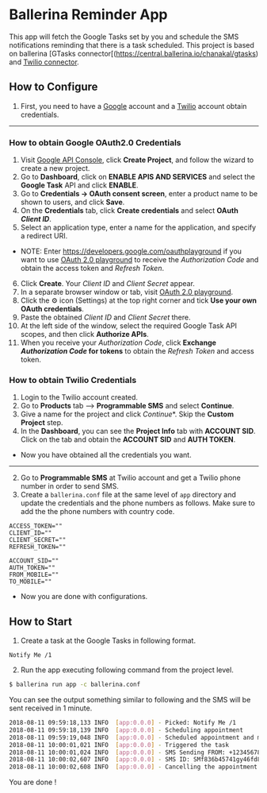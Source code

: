 # Ballerina Reminder App

This app will fetch the Google Tasks set by you and schedule the SMS notifications reminding that there is a task
scheduled. This project is based on ballerina [GTasks connector[(https://central.ballerina.io/chanakal/gtasks) and
[Twilio connector](https://central.ballerina.io/wso2/twilio).

## How to Configure

1. First, you need to have a [Google](https://accounts.google.com/SignUp?hl=en-GB) account and a
[Twilio](https://www.twilio.com/try-twilio) account obtain credentials.

---

### How to obtain Google OAuth2.0 Credentials

1. Visit [Google API Console](https://console.developers.google.com), click **Create Project**, and follow the wizard
to create a new project.
2. Go to **Dashboard**, click on **ENABLE APIS AND SERVICES** and select the **Google Task** API and click **ENABLE**.
3. Go to **Credentials → OAuth consent screen**, enter a product name to be shown to users, and click **Save**.
4. On the **Credentials** tab, click **Create credentials** and select **OAuth _Client ID_**.
5. Select an application type, enter a name for the application, and specify a redirect URI.
- NOTE: Enter https://developers.google.com/oauthplayground if you want to use
[OAuth 2.0 playground](https://developers.google.com/oauthplayground)
to receive the _Authorization Code_ and obtain the access token and _Refresh Token_.
6. Click **Create**. Your _Client ID_ and _Client Secret_ appear.
7. In a separate browser window or tab, visit [OAuth 2.0 playground](https://developers.google.com/oauthplayground).
8. Click the ⚙️ icon (Settings) at the top right corner and tick **Use your own OAuth credentials**.
9. Paste the obtained _Client ID_ and _Client Secret_ there.
10. At the left side of the window, select the required Google Task API scopes, and then click **Authorize APIs**.
11. When you receive your _Authorization Code_, click **Exchange _Authorization Code_ for tokens** to obtain the _Refresh Token_
and access token.

### How to obtain Twilio Credentials

1. Login to the Twilio account created.
2. Go to **Products** tab --> **Programmable SMS** and select **Continue**.
3. Give a name for the project and click *Continue**. Skip the **Custom Project** step.
4. In the **Dashboard**, you can see the **Project Info** tab with **ACCOUNT SID**. Click on the tab and obtain the
**ACCOUNT SID** and **AUTH TOKEN**.

- Now you have obtained all the credentials you want.

---

2. Go to **Programmable SMS** at Twilio account and get a Twilio phone number in order to send SMS.
3. Create a `ballerina.conf` file at the same level of `app` directory and update the credentials and the phone numbers
as follows. Make sure to add the the phone numbers with country code.
```config
ACCESS_TOKEN=""
CLIENT_ID=""
CLIENT_SECRET=""
REFRESH_TOKEN=""

ACCOUNT_SID=""
AUTH_TOKEN=""
FROM_MOBILE=""
TO_MOBILE=""
```

- Now you are done with configurations.

## How to Start

1. Create a task at the Google Tasks in following format.
```
Notify Me /1
```

2. Run the app executing following command from the project level.
```bash
$ ballerina run app -c ballerina.conf
```
You can see the output something similar to following and the SMS will be sent received in 1 minute.
```bash
2018-08-11 09:59:18,133 INFO  [app:0.0.0] - Picked: Notify Me /1
2018-08-11 09:59:18,139 INFO  [app:0.0.0] - Scheduling appointment
2018-08-11 09:59:19,048 INFO  [app:0.0.0] - Scheduled appointment and mark the task as scheduled
2018-08-11 10:00:01,021 INFO  [app:0.0.0] - Triggered the task
2018-08-11 10:00:01,024 INFO  [app:0.0.0] - SMS Sending FROM: +1234567890 TO: +94771234567
2018-08-11 10:00:02,607 INFO  [app:0.0.0] - SMS ID: SMf836b45741gy46fd8b68ca62c4c840a1 STATUS: queued
2018-08-11 10:00:02,608 INFO  [app:0.0.0] - Cancelling the appointment
```

You are done !
